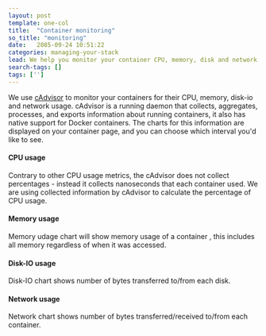 ```yaml
---
layout: post
template: one-col
title:  "Container monitoring"
so_title: "monitoring"
date:   2085-09-24 10:51:22
categories: managing-your-stack
lead: We help you monitor your container CPU, memory, disk and network usage
search-tags: []
tags: ['']
---
```


We use [cAdvisor](https://github.com/google/cadvisor) to monitor your containers for their CPU, memory, disk-io and network usage. cAdvisor is a running daemon that collects, aggregates, processes, and exports information about running containers, it also has native support for Docker containers. The charts for this information are displayed on your container page, and you can choose which interval you'd like to see.

#### CPU usage
Contrary to other CPU usage metrics, the cAdvisor does not collect percentages - instead it collects nanoseconds that each container used. We are using collected information by cAdvisor to calculate the percentage of CPU usage.

#### Memory usage
Memory udage chart will show memory usage of a container , this includes all memory regardless of when it was accessed.

#### Disk-IO usage
Disk-IO chart shows number of bytes transferred to/from each disk.

#### Network usage
Network chart shows number of bytes transferred/received to/from each container.
